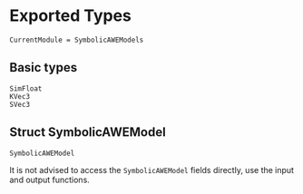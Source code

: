 # Exported Types

```@meta
CurrentModule = SymbolicAWEModels
```

## Basic types
```@docs
SimFloat
KVec3
SVec3
```

## Struct SymbolicAWEModel
```@docs
SymbolicAWEModel
```
It is not advised to access the `SymbolicAWEModel` fields directly, use the input and output functions.
